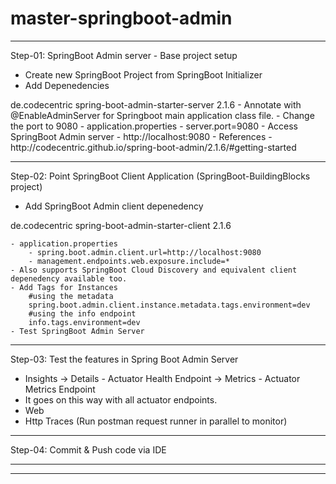 # master-springboot-admin
--------------------------------------------------------------------------------------------

Step-01: SpringBoot Admin server - Base project setup
- Create new SpringBoot Project from SpringBoot Initializer
- Add Depenedencies
<dependency>
<groupId>de.codecentric</groupId>
<artifactId>spring-boot-admin-starter-server</artifactId>
<version>2.1.6</version>
</dependency>
- Annotate with @EnableAdminServer for Springboot main application class file.
- Change the port to 9080
- application.properties - server.port=9080
- Access SpringBoot Admin server    
- http://localhost:9080                
- References
- http://codecentric.github.io/spring-boot-admin/2.1.6/#getting-started

--------------------------------------------------------------------------------------------
Step-02: Point SpringBoot Client Application (SpringBoot-BuildingBlocks project)
- Add SpringBoot Admin client depenedency
<dependency>
<groupId>de.codecentric</groupId>
<artifactId>spring-boot-admin-starter-client</artifactId>
<version>2.1.6</version>
</dependency>

    - application.properties
        - spring.boot.admin.client.url=http://localhost:9080  
        - management.endpoints.web.exposure.include=*    
    - Also supports SpringBoot Cloud Discovery and equivalent client depenedency available too.                   
    - Add Tags for Instances
        #using the metadata
        spring.boot.admin.client.instance.metadata.tags.environment=dev
        #using the info endpoint
        info.tags.environment=dev    
    - Test SpringBoot Admin Server
    
--------------------------------------------------------------------------------------------
Step-03: Test the features in Spring Boot Admin Server
- Insights
-> Details - Actuator Health Endpoint
-> Metrics - Actuator Metrics Endpoint
- It goes on this way with all actuator endpoints.
- Web
- Http Traces  (Run postman request runner in parallel to monitor)

--------------------------------------------------------------------------------------------
Step-04: Commit & Push code via IDE

--------------------------------------------------------------------------------------------

---------------------------------------------------------------------------------------------